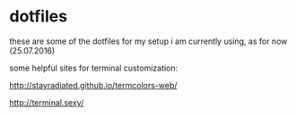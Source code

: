 # dotfiles
these are some of the dotfiles for my setup i am currently using, as for now (25.07.2016)

some helpful sites for terminal customization:

http://stayradiated.github.io/termcolors-web/

http://terminal.sexy/

